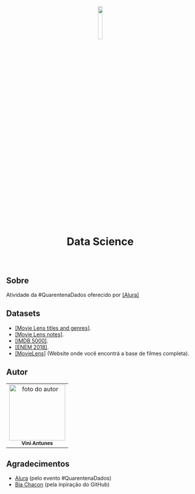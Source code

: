 <h1 align="center">
  <img src="https://www.alura.com.br/assets/api/cursos/data-science-primeiros-passos.svg" float="center" width=15%/>
<p align="center">
  <strong align="center">Data Science</strong>
</p>
</h1> 
<br>

## Sobre
Atividade da #QuarentenaDados oferecido por <a href="https://github.com/alura-cursos">[Alura]</a>

## Datasets
<ul>
    <li><a href="https://raw.githubusercontent.com/alura-cursos/introducao-a-data-science/master/aula0/ml-latest-small/movies.csv">[Movie Lens titles and genres]</a>.</li>
    <li><a href="https://raw.githubusercontent.com/alura-cursos/introducao-a-data-science/master/aula0/ml-latest-small/ratings.csv">[Movie Lens notes]</a>.</li>
    <li><a href="https://gist.githubusercontent.com/guilhermesilveira/24e271e68afe8fd257911217b88b2e07/raw/e70287fb1dcaad4215c3f3c9deda644058a616bc/movie_metadata.csv">[IMDB 5000]</a>.</li>
  <li><a href="https://github.com/guilhermesilveira/enem-2018/blob/master/MICRODADOS_ENEM_2018_SAMPLE_43278.csv?raw=true">[ENEM 2018]</a>.</li>
  <li><a href="https://grouplens.org/datasets/movielens/">[MovieLens]</a> (Website onde você encontrá a base de filmes completa).</li>
</ul>


## Autor 
<table>
  <tr>
    <td align="center"><a href="https://github.com/ViniViniAntunes"><img src="https://avatars0.githubusercontent.com/u/57882903?s=460&u=caee8cc76060b036952e169feba0449f2d43519e&v=4" width="150px;" alt="foto do autor"/><br /><sub><b>Vini Antunes</b></sub></a><br /></td>
  <tr>
</table>

## Agradecimentos
<ul>
  <li><a href="https://github.com/alura-cursos">Alura</a> (pelo evento #QuarentenaDados)</li>
  <li><a href="https://github.com/BiaChacon">Bia Chacon</a> (pela inpiração do GitHub)</li>
</ul>
